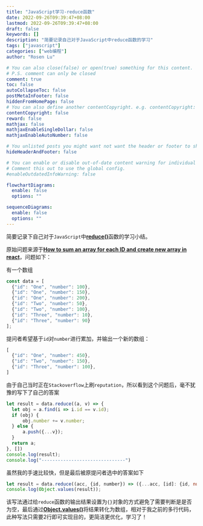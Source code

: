```yaml
---
title: "JavaScript学习-reduce函数"
date: 2022-09-26T09:39:47+08:00
lastmod: 2022-09-26T09:39:47+08:00
draft: false
keywords: []
description: "简要记录自己对于JavaScript中reduce函数的学习"
tags: ["javascript"]
categories: ["web编程"]
author: "Rosen Lu"

# You can also close(false) or open(true) something for this content.
# P.S. comment can only be closed
comment: true
toc: false
autoCollapseToc: false
postMetaInFooter: false
hiddenFromHomePage: false
# You can also define another contentCopyright. e.g. contentCopyright: "This is another copyright."
contentCopyright: false
reward: false
mathjax: false
mathjaxEnableSingleDollar: false
mathjaxEnableAutoNumber: false

# You unlisted posts you might want not want the header or footer to show
hideHeaderAndFooter: false

# You can enable or disable out-of-date content warning for individual post.
# Comment this out to use the global config.
#enableOutdatedInfoWarning: false

flowchartDiagrams:
  enable: false
  options: ""

sequenceDiagrams: 
  enable: false
  options: ""
---
```


简要记录下自己对于`JavaScript`中[**reduce()**](https://developer.mozilla.org/en-US/docs/Web/JavaScript/Reference/Global_Objects/Array/reduce)函数的学习小结。

<!--more-->

原始问题来源于[**How to sum an array for each ID and create new array in react**](https://stackoverflow.com/questions/74334249/how-to-sum-an-array-for-each-id-and-create-new-array-in-react/)，问题如下：

有一个数组

```javascript
const data = [
  {"id": "One", "number": 100}, 
  {"id": "One", "number": 150}, 
  {"id": "One", "number": 200}, 
  {"id": "Two", "number": 50}, 
  {"id": "Two", "number": 100}, 
  {"id": "Three", "number": 10}, 
  {"id": "Three", "number": 90}
];
```

提问者希望基于`id`对`number`进行累加，并输出一个新的数组：

```javascript
[
  {"id": "One", "number": 450},
  {"id": "Two", "number": 150}, 
  {"id": "Three", "number": 100}, 
]
```

由于自己当时正在`Stackoverflow`上刷`reputation`，所以看到这个问题后，毫不犹豫的写下了自己的答案

```javascript
let result = data.reduce((a, v) => {
  let obj = a.find(i => i.id == v.id);
  if (obj) {
      obj.number += v.number;
  } else {
      a.push({...v});
  }
  return a;
}, [])
console.log(result);
console.log("-------------------------------")
```

虽然我的手速比较快，但是最后被原提问者选中的答案如下

```javascript
let result = data.reduce((acc, {id, number}) => ({...acc, [id]: {id, number: acc[id] ? acc[id].number + number: number}}), {});
console.log(Object.values(result));
```

该写法通过给`reduce`函数的输出结果设置为`{}`对象的方式避免了需要判断是是否为空，最后通过[**Object.values()**](https://developer.mozilla.org/en-US/docs/Web/JavaScript/Reference/Global_objects/Object/values)将结果转化为数组，相对于我之前的多行代码，此种写法只需要2行即可实现目的，更简洁更优化，学习了！